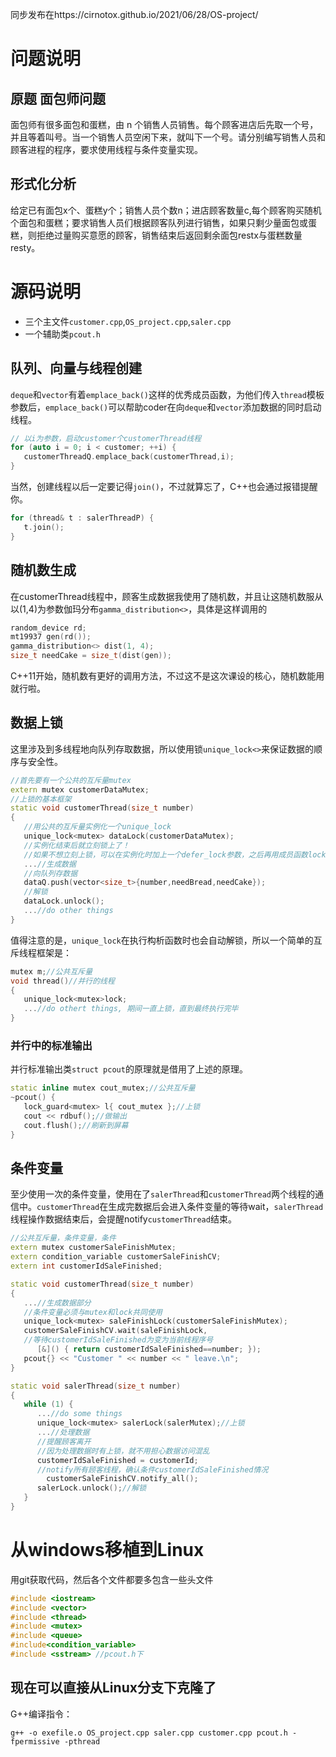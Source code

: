同步发布在https://cirnotox.github.io/2021/06/28/OS-project/
# 问题说明
## 原题 面包师问题
面包师有很多面包和蛋糕，由 n 个销售人员销售。每个顾客进店后先取一个号，并且等着叫号。当一个销售人员空闲下来，就叫下一个号。请分别编写销售人员和顾客进程的程序，要求使用线程与条件变量实现。
## 形式化分析
给定已有面包x个、蛋糕y个；销售人员个数n；进店顾客数量c,每个顾客购买随机个面包和蛋糕；要求销售人员们根据顾客队列进行销售，如果只剩少量面包或蛋糕，则拒绝过量购买意愿的顾客，销售结束后返回剩余面包restx与蛋糕数量resty。
# 源码说明
* 三个主文件`customer.cpp`,`OS_project.cpp`,`saler.cpp`
* 一个辅助类`pcout.h`
## 队列、向量与线程创建
`deque`和`vector`有着`emplace_back()`这样的优秀成员函数，为他们传入`thread`模板参数后，`emplace_back()`可以帮助coder在向`deque`和`vector`添加数据的同时启动线程。
```C++
// 以i为参数，启动customer个customerThread线程
for (auto i = 0; i < customer; ++i) {
   customerThreadQ.emplace_back(customerThread,i);
}
```
当然，创建线程以后一定要记得`join()`，不过就算忘了，C++也会通过报错提醒你。
```C++
for (thread& t : salerThreadP) {
   t.join();
}
```
## 随机数生成
在customerThread线程中，顾客生成数据我使用了随机数，并且让这随机数服从以(1,4)为参数伽玛分布`gamma_distribution<>`，具体是这样调用的
```cpp
random_device rd;   
mt19937 gen(rd());  
gamma_distribution<> dist(1, 4);
size_t needCake = size_t(dist(gen));
```
C++11开始，随机数有更好的调用方法，不过这不是这次课设的核心，随机数能用就行啦。
## 数据上锁
这里涉及到多线程地向队列存取数据，所以使用锁`unique_lock<>`来保证数据的顺序与安全性。
```cpp
//首先要有一个公共的互斥量mutex
extern mutex customerDataMutex;
//上锁的基本框架
static void customerThread(size_t number)
{
   //用公共的互斥量实例化一个unique_lock
   unique_lock<mutex> dataLock(customerDataMutex);
   //实例化结束后就立刻锁上了！
   //如果不想立刻上锁，可以在实例化时加上一个defer_lock参数，之后再用成员函数lock()上锁
   ...//生成数据
   //向队列存数据
   dataQ.push(vector<size_t>{number,needBread,needCake});
   //解锁
   dataLock.unlock();
   ...//do other things
}
```
值得注意的是，`unique_lock`在执行构析函数时也会自动解锁，所以一个简单的互斥线程框架是：
```cpp
mutex m;//公共互斥量
void thread()//并行的线程
{
   unique_lock<mutex>lock;
   ...//do othert things, 期间一直上锁，直到最终执行完毕
}
```
### 并行中的标准输出
并行标准输出类`struct pcout`的原理就是借用了上述的原理。
```cpp
static inline mutex cout_mutex;//公共互斥量
~pcout() {
   lock_guard<mutex> l{ cout_mutex };//上锁
   cout << rdbuf();//做输出
   cout.flush();//刷新到屏幕
}
```
## 条件变量
至少使用一次的条件变量，使用在了`salerThread`和`customerThread`两个线程的通信中。`customerThread`在生成完数据后会进入条件变量的等待wait，`salerThread`线程操作数据结束后，会提醒notify`customerThread`结束。
```cpp
//公共互斥量，条件变量，条件
extern mutex customerSaleFinishMutex;
extern condition_variable customerSaleFinishCV;
extern int customerIdSaleFinished;

static void customerThread(size_t number)
{
   ...//生成数据部分
   //条件变量必须与mutex和lock共同使用
   unique_lock<mutex> saleFinishLock(customerSaleFinishMutex);
   customerSaleFinishCV.wait(saleFinishLock,
   //等待customerIdSaleFinished为变为当前线程序号
      [&]() { return customerIdSaleFinished==number; });
   pcout{} << "Customer " << number << " leave.\n";
}

static void salerThread(size_t number)
{
   while (1) {
      ...//do some things
      unique_lock<mutex> salerLock(salerMutex);//上锁
      ...//处理数据
      //提醒顾客离开
      //因为处理数据时有上锁，就不用担心数据访问混乱
      customerIdSaleFinished = customerId;
      //notify所有顾客线程，确认条件customerIdSaleFinished情况
		customerSaleFinishCV.notify_all();
      salerLock.unlock();//解锁
   }
}
```
# 从windows移植到Linux
用git获取代码，然后各个文件都要多包含一些头文件
```cpp
#include <iostream>
#include <vector>
#include <thread>
#include <mutex>
#include <queue>
#include<condition_variable>
#include <sstream> //pcout.h下
```
## 现在可以直接从Linux分支下克隆了
G++编译指令：
```
g++ -o exefile.o OS_project.cpp saler.cpp customer.cpp pcout.h -fpermissive -pthread
```
